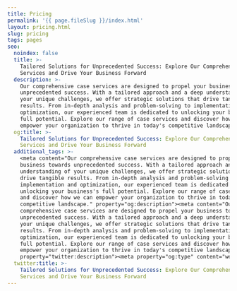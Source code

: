 ```yaml
---
title: Pricing
permalink: '{{ page.fileSlug }}/index.html'
layout: pricing.html
slug: pricing
tags: pages
seo:
  noindex: false
  title: >-
    Tailored Solutions for Unprecedented Success: Explore Our Comprehensive Case
    Services and Drive Your Business Forward
  description: >-
    Our comprehensive case services are designed to propel your business towards
    unprecedented success. With a tailored approach and a deep understanding of
    your unique challenges, we offer strategic solutions that drive tangible
    results. From in-depth analysis and problem-solving to implementation and
    optimization, our experienced team is dedicated to unlocking your business's
    full potential. Explore our range of case services and discover how we can
    empower your organization to thrive in today's competitive landscape.
  og:title: >-
    Tailored Solutions for Unprecedented Success: Explore Our Comprehensive Case
    Services and Drive Your Business Forward
  additional_tags: >-
    <meta content="Our comprehensive case services are designed to propel your
    business towards unprecedented success. With a tailored approach and a deep
    understanding of your unique challenges, we offer strategic solutions that
    drive tangible results. From in-depth analysis and problem-solving to
    implementation and optimization, our experienced team is dedicated to
    unlocking your business's full potential. Explore our range of case services
    and discover how we can empower your organization to thrive in today's
    competitive landscape." property="og:description"><meta content="Our
    comprehensive case services are designed to propel your business towards
    unprecedented success. With a tailored approach and a deep understanding of
    your unique challenges, we offer strategic solutions that drive tangible
    results. From in-depth analysis and problem-solving to implementation and
    optimization, our experienced team is dedicated to unlocking your business's
    full potential. Explore our range of case services and discover how we can
    empower your organization to thrive in today's competitive landscape."
    property="twitter:description"><meta property="og:type" content="website">
  twitter:title: >-
    Tailored Solutions for Unprecedented Success: Explore Our Comprehensive Case
    Services and Drive Your Business Forward
---
```



